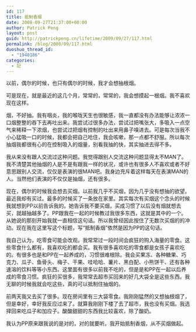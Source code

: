 ```yaml
---
id: 117
title: 抵制香烟
date: 2008-09-27T21:37:00+00:00
author: Patrick Peng
layout: post
guid: http://patrickpeng.cn/lifetime/2009/09/27/117.html
permalink: /blog/2008/09/117.html
duoshuo_thread_id:
  - "1940186"
categories:
  - 記
---
```

<p>以前，偶尔的时候，也只有偶尔的时候，我才会想抽根烟。</p>  <p>可是现在，就是最近的这几个月，常常的，常常的，我会想摸起一根烟。我不喜欢现在这样。</p>  <p>烟，不好抽。我有咽炎，我的喉咙天生也很敏感，我一直都没有办法能够让浓浓一口烟整整的吞下去再吐出来。我尝试过很多办法，尝试过把嘴张大，多吸入一点空气来稀释一下浓烟，也尝试过把烟有控制的吐出来用鼻子嗅进去。可是每次当我不小心猛吸一口的时候，我都会把自己呛住，我会咳嗽，那一点都不舒服。所以每次抽烟我都很有心的在控制吸入的烟量，别看我抽的快，其实抽进去得不多。</p>  <p>我从来没有跟人交流过这种问题。我觉得跟别人交流这种问题显得太不MAN了。我不清楚其他抽烟的人是不是有跟我一样的状况，或许也有很多人不喜欢或者不好意思跟别人交流，仅仅是表演的很MAN吧。我身边充斥着这样每天在表演MAN的人。当然他们表演的不仅仅是抽烟，还有很多。</p>  <p>现在，偶尔的时候我会想去买烟。以前我几乎不买烟，因为几乎没有想抽的欲望。最近我却有买过。最多的时候买了一条放在家里。其实每次有买烟这个念头的时候我就想到PP以前告诉我的。她告诉我不要买烟，买成习惯了以后没有烟就想去买，就越抽越多了。PP跟我在一起的时候教过我很多东西，这就是其中的一个。从她说的那刻开始我就一直相信这句话。所以我曾经因此按住了无数次买烟的的冲动。现在我在这里写这个标题，写“抵制香烟”依然是因为PP的这句话。</p>  <p>我自己认为，吃零食可能会改观。我常常过一段时间会疯狂的购入海量的零食。这些零食什么都有，我喜欢吃的都会买。我有很多喜欢吃的零食都是女孩子喜欢吃的。有很多也是和PP在一起养成的，习惯很难根除。我会买果冻、各种糖果、巧克力、瓜子、鱼骨头、梅子、干果、哇哈哈、薯片、黑白配、小熊饼干、还有各种速溶的饮料等等小东西。这里面有很多以前我不吃的，但是是和PP在一起以后养成的零食习惯。疯狂的买很多，我常常去超市买回来的好几大袋全是这些东西。我无聊的时候我就会吃这些，真的可以抵制住抽烟的。</p>  <p>前两天我又去买了很多。现在房间里有三大袋零食。我刚刚猛然的又想抽根烟了，但是幸好，幸好我反应过来了。就算我刚刚下楼了去了超市，我也没有买烟。我选择回来吃瓜子和加应子。酸酸甜甜的东西我比较喜欢，除了酸奶。</p>  <p>我认为PP原来跟我说的是对的，对的就要听。我开始抵制香烟，从不买烟做起。</p>